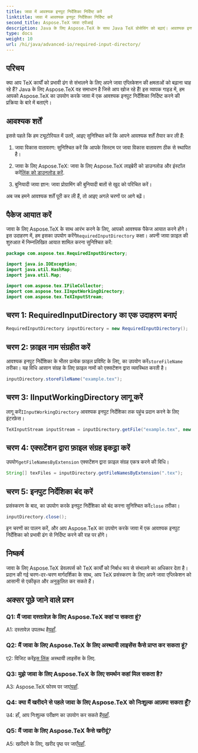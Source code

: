 ```yaml
---
title: जावा में आवश्यक इनपुट निर्देशिका निर्दिष्ट करें
linktitle: जावा में आवश्यक इनपुट निर्देशिका निर्दिष्ट करें
second_title: Aspose.TeX जावा एपीआई
description: Java के लिए Aspose.TeX के साथ Java TeX प्रोसेसिंग को बढ़ाएं। आवश्यक इनपुट निर्देशिकाओं को निर्बाध रूप से निर्दिष्ट करने के लिए हमारी चरण-दर-चरण मार्गदर्शिका का पालन करें।
type: docs
weight: 10
url: /hi/java/advanced-io/required-input-directory/
---
```

## परिचय

क्या आप TeX कार्यों को प्रभावी ढंग से संभालने के लिए अपने जावा एप्लिकेशन की क्षमताओं को बढ़ाना चाह रहे हैं? Java के लिए Aspose.TeX वह समाधान है जिसे आप खोज रहे हैं! इस व्यापक गाइड में, हम आपको Aspose.TeX का उपयोग करके जावा में एक आवश्यक इनपुट निर्देशिका निर्दिष्ट करने की प्रक्रिया के बारे में बताएंगे।

## आवश्यक शर्तें

इससे पहले कि हम ट्यूटोरियल में उतरें, आइए सुनिश्चित करें कि आपने आवश्यक शर्तें तैयार कर ली हैं:

1. जावा विकास वातावरण: सुनिश्चित करें कि आपके सिस्टम पर जावा विकास वातावरण ठीक से स्थापित है।

2.  जावा के लिए Aspose.TeX: जावा के लिए Aspose.TeX लाइब्रेरी को डाउनलोड और इंस्टॉल करें[लिंक को डाउनलोड करें](https://releases.aspose.com/tex/java/).

3. बुनियादी जावा ज्ञान: जावा प्रोग्रामिंग की बुनियादी बातों से खुद को परिचित करें।

अब जब हमने आवश्यक शर्तें पूरी कर ली हैं, तो आइए अगले चरणों पर आगे बढ़ें।

## पैकेज आयात करें

 जावा के लिए Aspose.TeX के साथ आरंभ करने के लिए, आपको आवश्यक पैकेज आयात करने होंगे। इस उदाहरण में, हम इसका उपयोग करेंगे`RequiredInputDirectory` कक्षा। अपनी जावा फ़ाइल की शुरुआत में निम्नलिखित आयात शामिल करना सुनिश्चित करें:

```java
package com.aspose.tex.RequiredInputDirectory;

import java.io.IOException;
import java.util.HashMap;
import java.util.Map;

import com.aspose.tex.IFileCollector;
import com.aspose.tex.IInputWorkingDirectory;
import com.aspose.tex.TeXInputStream;
```

## चरण 1: RequiredInputDirectory का एक उदाहरण बनाएं

```java
RequiredInputDirectory inputDirectory = new RequiredInputDirectory();
```

## चरण 2: फ़ाइल नाम संग्रहीत करें

 आवश्यक इनपुट निर्देशिका के भीतर प्रत्येक फ़ाइल प्रविष्टि के लिए, का उपयोग करें`storeFileName` तरीका। यह विधि आसान संग्रह के लिए फ़ाइल नामों को एक्सटेंशन द्वारा व्यवस्थित करती है।

```java
inputDirectory.storeFileName("example.tex");
```

## चरण 3: IInputWorkingDirectory लागू करें

 लागू करें`IInputWorkingDirectory` आवश्यक इनपुट निर्देशिका तक पहुंच प्रदान करने के लिए इंटरफ़ेस।

```java
TeXInputStream inputStream = inputDirectory.getFile("example.tex", new String[1], true);
```

## चरण 4: एक्सटेंशन द्वारा फ़ाइल संग्रह इकट्ठा करें

 उपयोग`getFileNamesByExtension` एक्सटेंशन द्वारा फ़ाइल संग्रह एकत्र करने की विधि।

```java
String[] texFiles = inputDirectory.getFileNamesByExtension(".tex");
```

## चरण 5: इनपुट निर्देशिका बंद करें

 प्रसंस्करण के बाद, का उपयोग करके इनपुट निर्देशिका को बंद करना सुनिश्चित करें`close` तरीका।

```java
inputDirectory.close();
```

इन चरणों का पालन करें, और आप Aspose.TeX का उपयोग करके जावा में एक आवश्यक इनपुट निर्देशिका को प्रभावी ढंग से निर्दिष्ट करने की राह पर होंगे।

## निष्कर्ष

जावा के लिए Aspose.TeX डेवलपर्स को TeX कार्यों को निर्बाध रूप से संभालने का अधिकार देता है। प्रदान की गई चरण-दर-चरण मार्गदर्शिका के साथ, आप TeX प्रसंस्करण के लिए अपने जावा एप्लिकेशन को आसानी से एकीकृत और अनुकूलित कर सकते हैं।

## अक्सर पूछे जाने वाले प्रश्न

### Q1: मैं जावा दस्तावेज़ के लिए Aspose.TeX कहां पा सकता हूं?

 A1: दस्तावेज़ उपलब्ध है[यहाँ](https://reference.aspose.com/tex/java/).

### Q2: मैं जावा के लिए Aspose.TeX के लिए अस्थायी लाइसेंस कैसे प्राप्त कर सकता हूं?

 ए2: विजिट करें[इस लिंक](https://purchase.aspose.com/temporary-license/) अस्थायी लाइसेंस के लिए.

### Q3: मुझे जावा के लिए Aspose.TeX के लिए समर्थन कहां मिल सकता है?

 A3: Aspose.TeX फोरम पर जाएं[यहाँ](https://forum.aspose.com/c/tex/47).

### Q4: क्या मैं खरीदने से पहले जावा के लिए Aspose.TeX को निःशुल्क आज़मा सकता हूँ?

 उ4: हाँ, आप निःशुल्क परीक्षण का उपयोग कर सकते हैं[यहाँ](https://releases.aspose.com/).

### Q5: मैं जावा के लिए Aspose.TeX कैसे खरीदूं?

 A5: खरीदने के लिए, खरीद पृष्ठ पर जाएँ[यहाँ](https://purchase.aspose.com/buy).